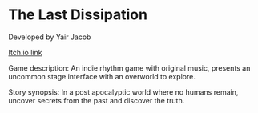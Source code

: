 # The Last Dissipation
Developed by Yair Jacob

[Itch.io link](https://unijacob.itch.io/the-last-dissipation-demo)

Game description: An indie rhythm game with original music, presents an uncommon stage interface with an overworld to explore.

Story synopsis: In a post apocalyptic world where no humans remain, uncover secrets from the past and discover the truth.
